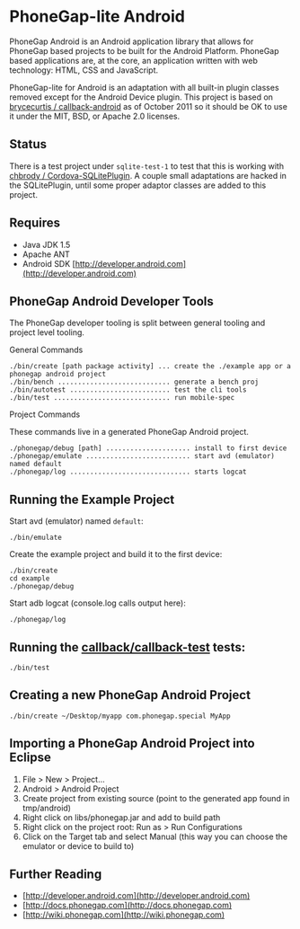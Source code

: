 PhoneGap-lite Android
===

PhoneGap Android is an Android application library that allows for PhoneGap based projects to be built for the Android Platform. PhoneGap based applications are, at the core, an application written with web technology: HTML, CSS and JavaScript. 

PhoneGap-lite for Android is an adaptation with all built-in plugin classes removed except for the Android Device plugin. This project is based on [brycecurtis / callback-android](https://github.com/brycecurtis/callback-android) as of October 2011 so it should be OK to use it under the MIT, BSD, or Apache 2.0 licenses.

## Status

There is a test project under `sqlite-test-1` to test that this is working with [chbrody / Cordova-SQLitePlugin](https://github.com/chbrody/Cordova-SQLitePlugin). A couple small adaptations are hacked in the SQLitePlugin, until some proper adaptor classes are added to this project.

Requires
---

- Java JDK 1.5
- Apache ANT
- Android SDK [http://developer.android.com](http://developer.android.com)

PhoneGap Android Developer Tools
---

The PhoneGap developer tooling is split between general tooling and project level tooling. 

General Commands

    ./bin/create [path package activity] ... create the ./example app or a phonegap android project
    ./bin/bench ............................ generate a bench proj
    ./bin/autotest ......................... test the cli tools
    ./bin/test ............................. run mobile-spec

Project Commands

These commands live in a generated PhoneGap Android project.

    ./phonegap/debug [path] ..................... install to first device
    ./phonegap/emulate .......................... start avd (emulator) named default
    ./phonegap/log .............................. starts logcat

Running the Example Project
---

Start avd (emulator) named `default`:

    ./bin/emulate

Create the example project and build it to the first device:

    ./bin/create
    cd example
    ./phonegap/debug

Start adb logcat (console.log calls output here):

    ./phonegap/log

Running the [callback/callback-test](http://github.com/callback/callback-test) tests:
---

    ./bin/test

Creating a new PhoneGap Android Project
---

    ./bin/create ~/Desktop/myapp com.phonegap.special MyApp

Importing a PhoneGap Android Project into Eclipse
----

1. File > New > Project...
2. Android > Android Project
3. Create project from existing source (point to the generated app found in tmp/android)
4. Right click on libs/phonegap.jar and add to build path
5. Right click on the project root: Run as > Run Configurations
6. Click on the Target tab and select Manual (this way you can choose the emulator or device to build to)


Further Reading
---

- [http://developer.android.com](http://developer.android.com)
- [http://docs.phonegap.com](http://docs.phonegap.com)
- [http://wiki.phonegap.com](http://wiki.phonegap.com)
